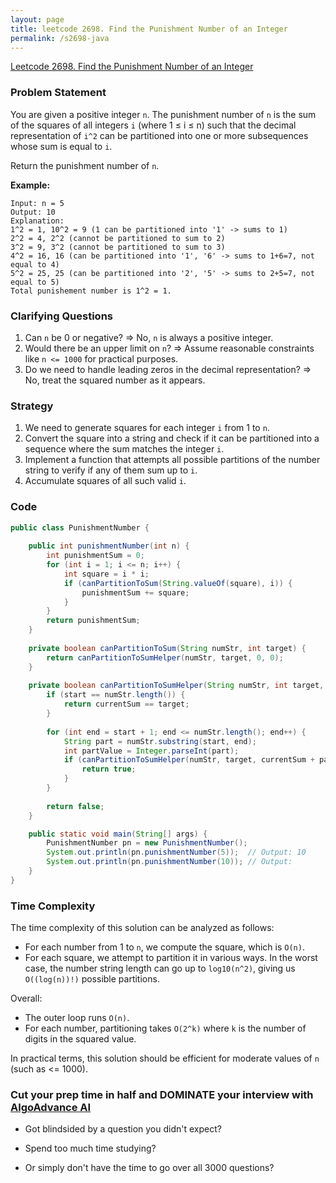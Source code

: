 ```yaml
---
layout: page
title: leetcode 2698. Find the Punishment Number of an Integer
permalink: /s2698-java
---
```

[Leetcode 2698. Find the Punishment Number of an Integer](https://algoadvance.github.io/algoadvance/l2698)
### Problem Statement

You are given a positive integer `n`. The punishment number of `n` is the sum of the squares of all integers `i` (where 1 ≤ i ≤ n) such that the decimal representation of `i^2` can be partitioned into one or more subsequences whose sum is equal to `i`.

Return the punishment number of `n`.

**Example:**
```
Input: n = 5
Output: 10
Explanation: 
1^2 = 1, 10^2 = 9 (1 can be partitioned into '1' -> sums to 1)
2^2 = 4, 2^2 (cannot be partitioned to sum to 2)
3^2 = 9, 3^2 (cannot be partitioned to sum to 3)
4^2 = 16, 16 (can be partitioned into '1', '6' -> sums to 1+6=7, not equal to 4)
5^2 = 25, 25 (can be partitioned into '2', '5' -> sums to 2+5=7, not equal to 5)
Total punishement number is 1^2 = 1.
```

### Clarifying Questions
1. Can `n` be 0 or negative? => No, `n` is always a positive integer.
2. Would there be an upper limit on `n`? => Assume reasonable constraints like `n <= 1000` for practical purposes.
3. Do we need to handle leading zeros in the decimal representation? => No, treat the squared number as it appears.

### Strategy

1. We need to generate squares for each integer `i` from 1 to `n`.
2. Convert the square into a string and check if it can be partitioned into a sequence where the sum matches the integer `i`.
3. Implement a function that attempts all possible partitions of the number string to verify if any of them sum up to `i`.
4. Accumulate squares of all such valid `i`.

### Code

```java
public class PunishmentNumber {
    
    public int punishmentNumber(int n) {
        int punishmentSum = 0;
        for (int i = 1; i <= n; i++) {
            int square = i * i;
            if (canPartitionToSum(String.valueOf(square), i)) {
                punishmentSum += square;
            }
        }
        return punishmentSum;
    }
    
    private boolean canPartitionToSum(String numStr, int target) {
        return canPartitionToSumHelper(numStr, target, 0, 0);
    }
    
    private boolean canPartitionToSumHelper(String numStr, int target, int currentSum, int start) {
        if (start == numStr.length()) {
            return currentSum == target;
        }
        
        for (int end = start + 1; end <= numStr.length(); end++) {
            String part = numStr.substring(start, end);
            int partValue = Integer.parseInt(part);
            if (canPartitionToSumHelper(numStr, target, currentSum + partValue, end)) {
                return true;
            }
        }
        
        return false;
    }

    public static void main(String[] args) {
        PunishmentNumber pn = new PunishmentNumber();
        System.out.println(pn.punishmentNumber(5));  // Output: 10
        System.out.println(pn.punishmentNumber(10)); // Output:
    }
}
```

### Time Complexity

The time complexity of this solution can be analyzed as follows:
- For each number from 1 to `n`, we compute the square, which is `O(n)`.
- For each square, we attempt to partition it in various ways. In the worst case, the number string length can go up to `log10(n^2)`, giving us `O((log(n))!)` possible partitions.

Overall:
- The outer loop runs `O(n)`.
- For each number, partitioning takes `O(2^k)` where `k` is the number of digits in the squared value.

In practical terms, this solution should be efficient for moderate values of `n` (such as <= 1000).


### Cut your prep time in half and DOMINATE your interview with [AlgoAdvance AI](https://algoAdvance.com)

- Got blindsided by a question you didn't expect?

- Spend too much time studying?

- Or simply don't have the time to go over all 3000 questions?

